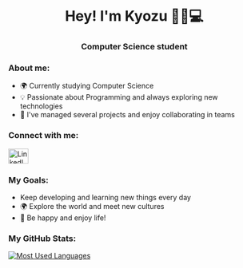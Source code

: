 <h1 align="center">Hey! I'm Kyozu 👋🏻💻</h1>
<h3 align="center">Computer Science student</h3>

<h3 align="left">About me:</h3>
<ul>
  <li>🌍 Currently studying Computer Science</li>
  <li>💡 Passionate about Programming and always exploring new technologies</li>
  <li>🔧 I've managed several projects and enjoy collaborating in teams</li>
</ul>

<h3 align="left">Connect with me:</h3>
<p align="left">
  <a href="https://www.linkedin.com/in/julien-linares/" target="blank">
    <img align="center" src="https://content.linkedin.com/content/dam/me/business/en-us/amp/brand-site/v2/bg/LI-Bug.svg.original.svg" alt="LinkedIn de Linares Julien" height="30" width="40" />
  </a>
</p>

<h3 align="left">My Goals:</h3>
<ul>
  <li>Keep developing and learning new things every day</li>
  <li>🌍 Explore the world and meet new cultures</li>
  <li>💙 Be happy and enjoy life!</li>
</ul>

<h3 align="left">My GitHub Stats:</h3>
<p align="left">
  <a href="https://github.com/KyozuFR/KyozuFR">
    <img src="https://github-readme-stats.vercel.app/api/top-langs/?username=KyozuFR&layout=compact&theme=dark#gh-dark-mode-only" alt="Most Used Languages" />
  </a>
</p>
